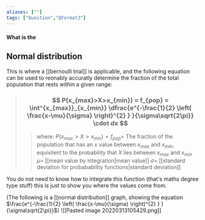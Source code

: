 ```yaml
---
aliases: [""]
tags: ["Question","QFormat3"]
---
```


#### What is the
## Normal distribution
This is where a [[bernoulli trial]] is applicable, and the following equation can be used to reonably accuratly determine the fraction of the total population that rests within a given range:

> ### $$ P(x_{max}>X>x_{min}) = f_{pop} = \int^{x_{max}}_{x_{min}} \dfrac{e^{-\frac{1}{2} \left( \frac{x-\mu}{\sigma} \right)^{2} } }{\sigma\sqrt{2\pi}} \cdot dx $$ 
>> where:
>> $P(x_{max}>X>x_{min}) = f_{pop} =$ The fraction of the population that has an $x$ value between $x_{max}$ and $x_{min}$, equivilent to the probability that $X$ lies between $x_{max}$ and $x_{min}$
>> $\mu=$ [[mean value by integration|mean value]]
>> $\sigma=$ [[standard deviation for probabability functions|standard deviation]]

You do not need to know how to integrate this function (that's maths degree type stuff) this is just to show you where the values come from.

(The following is a [[normal distribution]] graph, showing the equation $\frac{e^{-\frac{1}{2} \left( \frac{x-\mu}{\sigma} \right)^{2} } }{\sigma\sqrt{2\pi}}$)
![[Pasted image 20220313105429.png]]